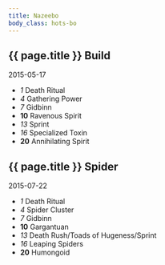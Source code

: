 ```yaml
---
title: Nazeebo
body_class: hots-bo
---
```


## {{ page.title }} Build
2015-05-17

-   _1_  Death Ritual
-   _4_  Gathering Power
-   _7_  Gidbinn
- __10__ Ravenous Spirit
-  _13_  Sprint
-  _16_  Specialized Toxin
- __20__ Annihilating Spirit


## {{ page.title }} Spider
2015-07-22

-   _1_  Death Ritual
-   _4_  Spider Cluster
-   _7_  Gidbinn
- __10__ Gargantuan
-  _13_  Death Rush/Toads of Hugeness/Sprint
-  _16_  Leaping Spiders
- __20__ Humongoid


